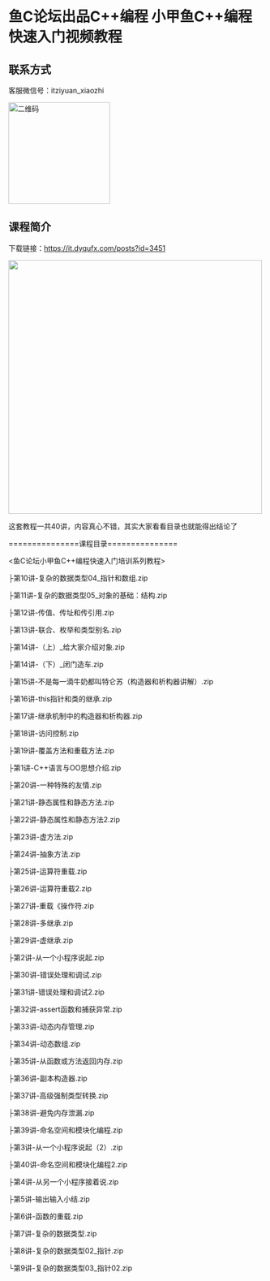 # 鱼C论坛出品C++编程 小甲鱼C++编程快速入门视频教程

## 联系方式

客服微信号：itziyuan_xiaozhi

<img src="https://ziyuanyun.oss-cn-guangzhou.aliyuncs.com/common/20240614073449/666b82192834a.jpg" width="200" height="200" alt="二维码">

## 课程简介

下载链接：https://it.dyqufx.com/posts?id=3451

<img src="https://ziyuanyun.oss-cn-guangzhou.aliyuncs.com/yun/20240515185156/664493cc96ab0.jpg" width="500" alt="">

  

 这套教程一共40讲，内容真心不错，其实大家看看目录也就能得出结论了

 ===============课程目录===============

 &lt;鱼C论坛小甲鱼C++编程快速入门培训系列教程&gt;

 ├第10讲-复杂的数据类型04_指针和数组.zip

 ├第11讲-复杂的数据类型05_对象的基础：结构.zip

 ├第12讲-传值、传址和传引用.zip

 ├第13讲-联合、枚举和类型别名.zip

 ├第14讲-（上）_给大家介绍对象.zip

 ├第14讲-（下）_闭门造车.zip

 ├第15讲-不是每一滴牛奶都叫特仑苏（构造器和析构器讲解）.zip

 ├第16讲-this指针和类的继承.zip

 ├第17讲-继承机制中的构造器和析构器.zip

 ├第18讲-访问控制.zip

 ├第19讲-覆盖方法和重载方法.zip

 ├第1讲-C++语言与OO思想介绍.zip

 ├第20讲-一种特殊的友情.zip

 ├第21讲-静态属性和静态方法.zip

 ├第22讲-静态属性和静态方法2.zip

 ├第23讲-虚方法.zip

 ├第24讲-抽象方法.zip

 ├第25讲-运算符重载.zip

 ├第26讲-运算符重载2.zip

 ├第27讲-重载《操作符.zip

 ├第28讲-多继承.zip

 ├第29讲-虚继承.zip

 ├第2讲-从一个小程序说起.zip

 ├第30讲-错误处理和调试.zip

 ├第31讲-错误处理和调试2.zip

 ├第32讲-assert函数和捕获异常.zip

 ├第33讲-动态内存管理.zip

 ├第34讲-动态数组.zip

 ├第35讲-从函数或方法返回内存.zip

 ├第36讲-副本构造器.zip

 ├第37讲-高级强制类型转换.zip

 ├第38讲-避免内存泄漏.zip

 ├第39讲-命名空间和模块化编程.zip

 ├第3讲-从一个小程序说起（2）.zip

 ├第40讲-命名空间和模块化编程2.zip

 ├第4讲-从另一个小程序接着说.zip

 ├第5讲-输出输入小结.zip

 ├第6讲-函数的重载.zip

 ├第7讲-复杂的数据类型.zip

 ├第8讲-复杂的数据类型02_指针.zip

 └第9讲-复杂的数据类型03_指针02.zip

  